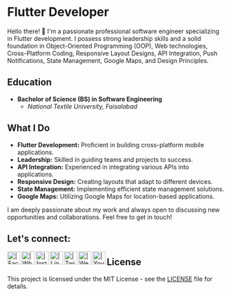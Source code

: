 # Flutter Developer

Hello there! 👋 I'm a passionate professional software engineer specializing in Flutter development. I possess strong leadership skills and a solid foundation in Object-Oriented Programming (OOP), Web technologies, Cross-Platform Coding, Responsive Layout Designs, API Integration, Push Notifications, State Management, Google Maps, and Design Principles.

## Education

- **Bachelor of Science (BS) in Software Engineering**
  - *National Textile University, Faisalabad*

## What I Do

- **Flutter Development:** Proficient in building cross-platform mobile applications.
- **Leadership:** Skilled in guiding teams and projects to success.
- **API Integration:** Experienced in integrating various APIs into applications.
- **Responsive Design:** Creating layouts that adapt to different devices.
- **State Management:** Implementing efficient state management solutions.
- **Google Maps:** Utilizing Google Maps for location-based applications.

I am deeply passionate about my work and always open to discussing new opportunities and collaborations. Feel free to get in touch!

## Let's connect:

[<img align="left" alt=" | Facebook" width="30px" src="https://img.icons8.com/fluent/48/000000/facebook-new.png" />][facebook]
[<img align="left" alt=" | Whatsapp" width="30px" src="https://img.icons8.com/color/2x/whatsapp--v1.png" />][whatsapp]
[<img align="left" alt=" | Instagram" width="30px" src="https://img.icons8.com/fluent/48/000000/instagram-new.png" />][instagram]
[<img align="left" alt=" | LinkedIn" width="30px" src="https://img.icons8.com/fluent/48/000000/linkedin.png" />][linkedin]
[<img align="left" alt=" | Twitter" width="30px" src="https://img.icons8.com/color/twitter.png" />][twitter]
[<img align="left" alt=" | Website" width="30px" src="https://img.icons8.com/color/512/domain.png" />][website]
[<img align="left" alt=" | YouTube" width="30px" src="https://img.icons8.com/color/48/000000/youtube-play.png" />][youtube]

[facebook]:  https://www.facebook.com/mianusamasadiq
[whatsapp]:  https://api.whatsapp.com/send?phone=923346994830
[instagram]: https://www.instagram.com/ch.usamasadiq/
[linkedin]:  https://www.linkedin.com/in/chusamasadiq/
[twitter]:   https://twitter.com/MianUsamaSadiq
[website]:   https://chusama.dev/
[youtube]:   https://www.youtube.com/channel/UCQTcyzcyVgruoTWul6QEUyA  


## License  

This project is licensed under the MIT License - see the [LICENSE](LICENSE) file for details.
